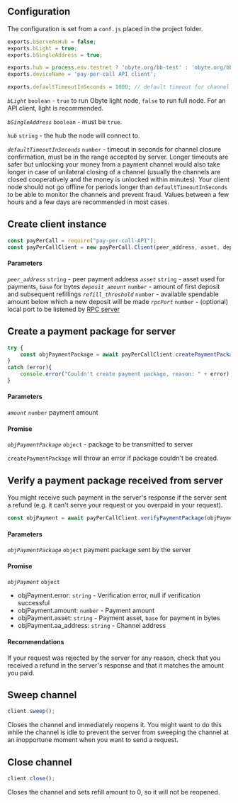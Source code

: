 ## Configuration

The configuration is set from a `conf.js` placed in the project folder.

```javascript
exports.bServeAsHub = false;
exports.bLight = true;
exports.bSingleAddress = true;

exports.hub = process.env.testnet ? 'obyte.org/bb-test' : 'obyte.org/bb';
exports.deviceName = 'pay-per-call API client';

exports.defaultTimeoutInSeconds = 1000; // default timeout for channel creation
```

*`bLight`* `boolean` - `true` to run Obyte light node, `false` to run full node. For an API client, light is recommended.

*`bSingleAddress`* `boolean` - must be `true`.

*`hub`* `string` - the hub the node will connect to.

*`defaultTimeoutInSeconds`* `number` - timeout in seconds for channel closure confirmation, must be in the range accepted by server. Longer timeouts are safer but unlocking your money from a payment channel would also take longer in case of unilateral closing of a channel (usually the channels are closed cooperatively and the money is unlocked within minutes). Your client node should not go offline for periods longer than `defaultTimeoutInSeconds` to be able to monitor the channels and prevent fraud. Values between a few hours and a few days are recommended in most cases.


## Create client instance

```javascript
const payPerCall = require("pay-per-call-API");
const payPerCallClient = new payPerCall.Client(peer_address, asset, deposit_amount, refill_threshold, rpcPort);
```

#### Parameters

*`peer_address`* `string` - peer payment address
*`asset`* `string` - asset used for payments, `base` for bytes
*`deposit_amount`* `number` - amount of first deposit and subsequent refillings
*`refill_threshold`* `number` - available spendable amount below which a new deposit will be made
*`rpcPort`* `number` - (optional) local port to be listened by [RPC server](RPC.md)


## Create a payment package for server
```javascript
try {
	const objPaymentPackage = await payPerCallClient.createPaymentPackage(amount);
}
catch (error){
	console.error("Couldn't create payment package, reason: " + error);
}
```

#### Parameters

*`amount`* `number` payment amount

#### Promise
*`objPaymentPackage`* `object` - package to be transmitted to server

`createPaymentPackage` will throw an error if package couldn't be created.


## Verify a payment package received from server

You might receive such payment in the server's response if the server sent a refund (e.g. it can't serve your request or you overpaid in your request).
```javascript
const objPayment = await payPerCallClient.verifyPaymentPackage(objPaymentPackage);
```

#### Parameters

*`objPaymentPackage`* `object` payment package sent by the server

#### Promise

*`objPayment`* `object`
- objPayment.error: `string` - Verification error, null if verification successful
- objPayment.amount: `number` - Payment amount
- objPayment.asset: `string` - Payment asset, `base` for payment in bytes
- objPayment.aa_address: `string` - Channel address

#### Recommendations
If your request was rejected by the server for any reason, check that you received a refund in the server's response and that it matches the amount you paid.

## Sweep channel 

```javascript
client.sweep();
```
Closes the channel and immediately reopens it. You might want to do this while the channel is idle to prevent the server from sweeping the channel at an inopportune moment when you want to send a request.

## Close channel 

```javascript
client.close();
```
Closes the channel and sets refill amount to 0, so it will not be reopened.
